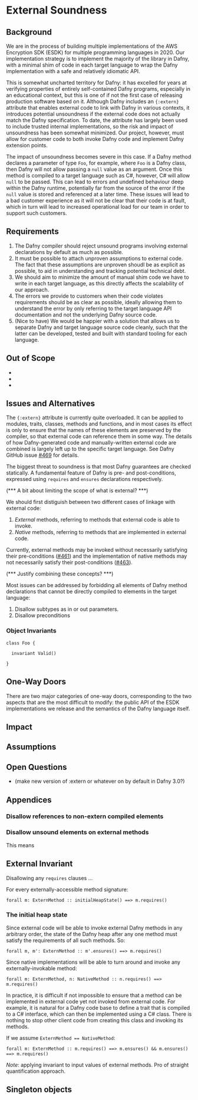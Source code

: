 # External Soundness

## Background

We are in the process of building multiple implementations of the AWS Encryption SDK (ESDK) for multiple programming languages in 2020. Our implementation strategy is to implement the majority of the library in Dafny, with a minimal shim of code in each target language to wrap the Dafny implementation with a safe and relatively idiomatic API.

This is somewhat uncharted territory for Dafny: it has excelled for years at verifying properties of entirely self-contained Dafny programs, especially in an educational context, but this is one of if not the first case of releasing production software based on it. Although Dafny includes an `{:extern}` attribute that enables external code to link with Dafny in various contexts, it introduces potential unsoundness if the external code does not actually match the Dafny specification. To date, the attribute has largely been used to include trusted internal implementations, so the risk and impact of unsoundness has been somewhat minimized. Our project, however, must allow for customer code to both invoke Dafny code and implement Dafny extension points.

The impact of unsoundness becomes severe in this case. If a Dafny method declares a parameter of type `Foo`, for example, where `Foo` is a Dafny class, then Dafny will not allow passing a `null` value as an argument. Once this method is compiled to a target language such as C#, however, C# will allow `null` to be passed. This can lead to errors and undefined behaviour deep within the Dafny runtime, potentially far from the source of the error if the `null` value is stored and referenced at a later time. These issues will lead to a bad customer experience as it will not be clear that their code is at fault, which in turn will lead to increased operational load for our team in order to support such customers.

## Requirements

1. The Dafny compiler should reject unsound programs involving external declarations by default as much as possible.
1. It must be possible to attach unproven assumptions to external code. The fact that these assumptions are unproven shoudl be as explicit as possible, to aid in understanding and tracking potential technical debt.
1. We should aim to minimize the amount of manual shim code we have to write in each target language, as this directly affects the scalability of our approach.
1. The errors we provide to customers when their code violates requirements should be as clear as possible, ideally allowing them to understand the error by only referring to the target language API documentation and not the underlying Dafny source code.
1. (Nice to have) We would be happier with a solution that allows us to separate Dafny and target language source code cleanly, such that the latter can be developed, tested and built with standard tooling for each language.

## Out of Scope

*
*
*

## Issues and Alternatives

The `{:extern}` attribute is currently quite overloaded. It can be applied to modules, traits, classes, methods and functions, and in most cases its effect is only to ensure that the names of these elements are preserved by the compiler, so that external code can reference them in some way. The details of how Dafny-generated code and manually-written external code are combined is largely left up to the specific target language. See Dafny GitHub issue [#469](https://github.com/dafny-lang/dafny/issues/469) for details.

The biggest threat to soundness is that most Dafny guarantees are checked statically. A fundamental feature of Dafny is pre- and post-conditions, expressed using `requires` and `ensures` declarations respectively.

(*** A bit about limiting the scope of what is external? ***)

We should first distiguish between two different cases of linkage with external code:

1. *External* methods, referring to methods that external code is able to invoke.
1. *Native* methods, referring to methods that are implemented in external code.

Currently, external methods may be invoked without necessarily satisfying their pre-conditions ([#461](https://github.com/dafny-lang/dafny/issues/461)) and the implementation of native methods may not necessarily satisfy their post-conditions ([#463](https://github.com/dafny-lang/dafny/issues/461)).

(*** Justify combining these concepts? ***)

Most issues can be addressed by forbidding all elements of Dafny method declarations that cannot be directly compiled to elements in the target language:

1. Disallow subtypes as in or out parameters.
1. Disallow preconditions 

### Object Invariants

```dafny
class Foo {

  invariant Valid()
  
}
```

## One-Way Doors

There are two major categories of one-way doors, corresponding to the two aspects that are the most difficult to modify: the public API of the ESDK implementations we release and the semantics of the Dafny language itself.

## Impact

## Assumptions

## Open Questions

* (make new version of :extern or whatever on by default in Dafny 3.0?)

## Appendices


### Disallow references to non-extern compiled elements

### Disallow unsound elements on external methods

This means 

## External Invariant

Disallowing any `requires` clauses ...

For every externally-accessible method signature:

```Dafny
forall m: ExternMethod :: initialHeapState() ==> m.requires()
```

### The initial heap state 

Since external code will be able to invoke external Dafny methods in any arbitrary order, the state of the Dafny heap after any one method must satisfy the requirements of all such methods. So:

```dafny
forall m, m': ExternMethod :: m'.ensures() ==> m.requires()
```

Since native implementations will be able to turn around and invoke any externally-invokable method:

```dafny
forall m: ExternMethod, n: NativeMethod :: n.requires() ==> m.requires()
```

In practice, it is difficult if not impossible to ensure that a method can be implemented in external code yet not invoked from external code. For example, it is natural for a Dafny code base to define a trait that is compiled to a C# interface, which can then be implemented using a C# class. There is nothing to stop other client code from creating this class and invoking its methods.

If we assume `ExternMethod == NativeMethod`:

```dafny
forall m: ExternMethod :: m.requires() ==> m.ensures() && m.ensures() ==> m.requires()
```

*Note*: applying invariant to input values of external methods. Pro of straight quantification approach.

## Singleton objects